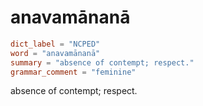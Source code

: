 # anavamānanā

``` toml
dict_label = "NCPED"
word = "anavamānanā"
summary = "absence of contempt; respect."
grammar_comment = "feminine"
```

absence of contempt; respect.

